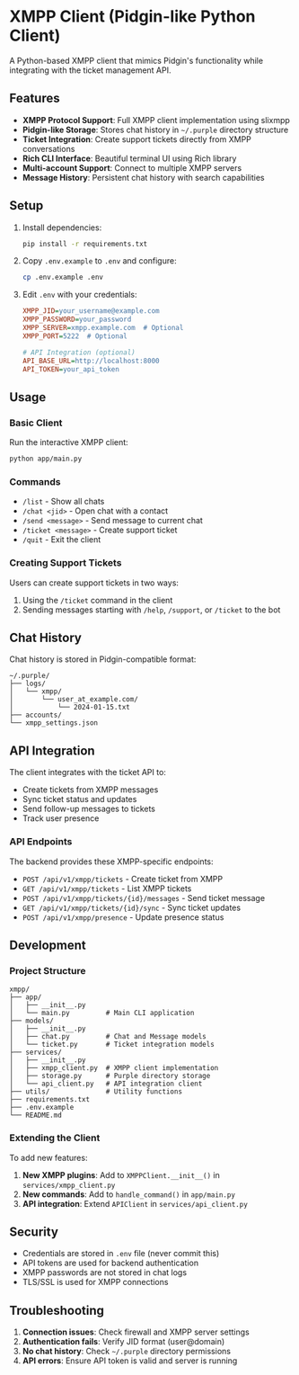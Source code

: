 # XMPP Client (Pidgin-like Python Client)

A Python-based XMPP client that mimics Pidgin's functionality while integrating with the ticket management API.

## Features

- **XMPP Protocol Support**: Full XMPP client implementation using slixmpp
- **Pidgin-like Storage**: Stores chat history in `~/.purple` directory structure
- **Ticket Integration**: Create support tickets directly from XMPP conversations
- **Rich CLI Interface**: Beautiful terminal UI using Rich library
- **Multi-account Support**: Connect to multiple XMPP servers
- **Message History**: Persistent chat history with search capabilities

## Setup

1. Install dependencies:
   ```bash
   pip install -r requirements.txt
   ```

2. Copy `.env.example` to `.env` and configure:
   ```bash
   cp .env.example .env
   ```

3. Edit `.env` with your credentials:
   ```ini
   XMPP_JID=your_username@example.com
   XMPP_PASSWORD=your_password
   XMPP_SERVER=xmpp.example.com  # Optional
   XMPP_PORT=5222  # Optional
   
   # API Integration (optional)
   API_BASE_URL=http://localhost:8000
   API_TOKEN=your_api_token
   ```

## Usage

### Basic Client

Run the interactive XMPP client:

```bash
python app/main.py
```

### Commands

- `/list` - Show all chats
- `/chat <jid>` - Open chat with a contact
- `/send <message>` - Send message to current chat
- `/ticket <message>` - Create support ticket
- `/quit` - Exit the client

### Creating Support Tickets

Users can create support tickets in two ways:

1. Using the `/ticket` command in the client
2. Sending messages starting with `/help`, `/support`, or `/ticket` to the bot

## Chat History

Chat history is stored in Pidgin-compatible format:

```
~/.purple/
├── logs/
│   └── xmpp/
│       └── user_at_example.com/
│           └── 2024-01-15.txt
├── accounts/
└── xmpp_settings.json
```

## API Integration

The client integrates with the ticket API to:

- Create tickets from XMPP messages
- Sync ticket status and updates
- Send follow-up messages to tickets
- Track user presence

### API Endpoints

The backend provides these XMPP-specific endpoints:

- `POST /api/v1/xmpp/tickets` - Create ticket from XMPP
- `GET /api/v1/xmpp/tickets` - List XMPP tickets
- `POST /api/v1/xmpp/tickets/{id}/messages` - Send ticket message
- `GET /api/v1/xmpp/tickets/{id}/sync` - Sync ticket updates
- `POST /api/v1/xmpp/presence` - Update presence status

## Development

### Project Structure

```
xmpp/
├── app/
│   ├── __init__.py
│   └── main.py         # Main CLI application
├── models/
│   ├── __init__.py
│   ├── chat.py         # Chat and Message models
│   └── ticket.py       # Ticket integration models
├── services/
│   ├── __init__.py
│   ├── xmpp_client.py  # XMPP client implementation
│   ├── storage.py      # Purple directory storage
│   └── api_client.py   # API integration client
├── utils/              # Utility functions
├── requirements.txt
├── .env.example
└── README.md
```

### Extending the Client

To add new features:

1. **New XMPP plugins**: Add to `XMPPClient.__init__()` in `services/xmpp_client.py`
2. **New commands**: Add to `handle_command()` in `app/main.py`
3. **API integration**: Extend `APIClient` in `services/api_client.py`

## Security

- Credentials are stored in `.env` file (never commit this)
- API tokens are used for backend authentication
- XMPP passwords are not stored in chat logs
- TLS/SSL is used for XMPP connections

## Troubleshooting

1. **Connection issues**: Check firewall and XMPP server settings
2. **Authentication fails**: Verify JID format (user@domain)
3. **No chat history**: Check `~/.purple` directory permissions
4. **API errors**: Ensure API token is valid and server is running
